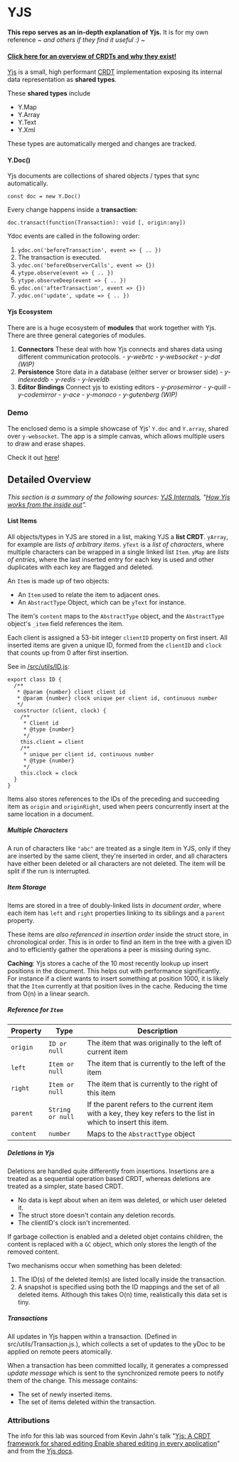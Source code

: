 # YJS

**This repo serves as an in-depth explanation of Yjs.** It is for my own reference ~ _and others if they find it useful :)_ ~

#### [Click here for an overview of CRDTs and why they exist!](https://github.com/jaqarrick/yjs-lab/blob/main/crdt.md)

[Yjs](https://github.com/yjs/yjs) is a small, high performant [CRDT](https://crdt.tech/implementations) implementation exposing its internal data representation as **shared types**.

These **shared types** include

- Y.Map
- Y.Array
- Y.Text
- Y.Xml

These types are automatically merged and changes are tracked.

#### Y.Doc()

Yjs documents are collections of shared objects / types that sync automatically.

```
const doc = new Y.Doc()
```
Every change happens inside a **transaction**:

`doc.transact(function(Transaction): void [, origin:any])`

Ydoc events are called in the following order: 

1. `ydoc.on('beforeTransaction', event => { .. })`
2. The transaction is executed.
3. `ydoc.on('beforeObserverCalls', event => {})`
4. `ytype.observe(event => { .. }) `
5. `ytype.observeDeep(event => { .. }) `
6. `ydoc.on('afterTransaction', event => {}) `
7. `ydoc.on('update', update => { .. }) `


#### Yjs Ecosystem

There are is a huge ecosystem of **modules** that work together with Yjs. There are three general categories of modules.

1. **Connectors**
   These deal with how Yjs connects and shares data using different communication protocols. - _y-webrtc_ - _y-websocket_ - _y-dat (WIP)_
2. **Persistence**
   Store data in a database (either server or browser side) - _y-indexeddb_ - _y-redis_ - _y-leveldb_
3. **Editor Bindings**
   Connect yjs to existing editors - _y-prosemirror_ - _y-quill_ - _y-codemirror_ - _y-ace_ - _y-monaco_ - _y-gutenberg (WIP)_

### Demo

The enclosed demo is a simple showcase of Yjs' `Y.doc` and `Y.array`, shared over `y-websocket`. The app is a simple canvas, which allows multiple users to draw and erase shapes.

Check it out [here](https://github.com/jaqarrick/yjs-lab/tree/main/demo)!

## Detailed Overview

_This section is a summary of the following sources: [YJS Internals](https://github.com/yjs/yjs/blob/main/INTERNALS.md), "[How Yjs works from the inside out](https://www.youtube.com/watch?v=0l5XgnQ6rB4)"._ 

#### List Items
All objects/types in YJS are stored in a list, making YJS a **list CRDT**. `yArray`, for example are _lists of arbitrary items_. `yText` is a _list of characters_, where multiple characters can be wrapped in a single linked list `Item`. `yMap` are _lists of entries_, where the last inserted entry for each key is used and other duplicates with each key are flagged and deleted. 

An `Item` is made up of two objects: 
- An `Item` used to relate the item to adjacent ones. 
- An `AbstractType` Object, which can be `yText` for instance. 

The item's `content` maps to the `AbstractType` object, and the `AbstractType` object's `_item` field references the item. 

Each client is assigned a 53-bit integer `clientID` property on first insert. 
All inserted items are given a unique ID, formed from the `clientID` and `clock` that counts up from 0 after first insertion. 

See in [/src/utils/ID.js](https://github.com/yjs/yjs/blob/main/src/utils/ID.js):
```
export class ID {
  /**
   * @param {number} client client id
   * @param {number} clock unique per client id, continuous number
   */
  constructor (client, clock) {
    /**
     * Client id
     * @type {number}
     */
    this.client = client
    /**
     * unique per client id, continuous number
     * @type {number}
     */
    this.clock = clock
  }
}
```

Items also stores references to the IDs of the preceding and succeeding item as `origin` and `originRight`, used when peers concurrently insert at the same location in a document. 

##### Multiple Characters 
A run of characters like `"abc"` are treated as a single item in YJS, only if they are inserted by the same client, they're inserted in order, and all characters have either been deleted or all characters are not deleted. The item will be split if the run is interrupted.  

##### Item Storage

Items are stored in a tree of doubly-linked lists in _document order_, where each item has `left` and `right` properties linking to its siblings and a `parent` property. 

These items are _also referenced in insertion order_ inside the struct store, in chronological order. This is in order to find an item in the tree with a given ID and to efficiently gather the operations a peer is missing during sync. 

**Caching**: Yjs stores a cache of the 10 most recently lookup up insert positions in the document. This helps out with performance significantly. For instance if a client wants to insert something at position 1000, it is likely that the `Item` currently at that position lives in the cache. Reducing the time from O(n) in a linear search. 

##### Reference for `Item`

 Property | Type | Description 
 --- | --- | ---
 `origin` | `ID or null` | The item that was originally to the left of current item
 `left` | `Item or null` | The item that is currently to the left of the item
 `right` | `Item or null` | The item that is currently to the right of this item 
 `parent` | `String or null` | If the parent refers to the current item with a key, they key refers to the list in which to insert this item. 
 `content` | `number` | Maps to the `AbstractType` object




##### Deletions in Yjs
Deletions are handled quite differently from insertions. Insertions are a treated as a sequential operation based CRDT, whereas deletions are treated as a simpler, state based CRDT. 
- No data is kept about when an item was deleted, or which user deleted it. 
- The struct store doesn't contain any deletion records. 
- The clientID's clock isn't incremented.

If garbage collection is enabled and a deleted objet contains children, the content is replaced with a `GC` object, which only stores the length of the removed content. 

Two mechanisms occur when something has been deleted: 
1. The ID(s) of the deleted item(s) are listed locally inside the transaction. 
2. A snapshot is specified using both the ID mappings and the set of all deleted items. Although this takes O(n) time, realistically this data set is tiny. 

##### Transactions
All updates in Yjs happen within a transaction. (Defined in src/utils/Transaction.js.), which collects a set of updates to the yDoc to be applied on remote peers atomically. 

When a transaction has been committed locally, it generates a compressed _update message_ which is sent to the synchronized remote peers to notify them of the change. This message contains: 
- The set of newly inserted items.
- The set of items deleted within the transaction.

### Attributions
The info for this lab was sourced from Kevin Jahn's talk "[Yjs: A CRDT framework for shared editing Enable shared editing in every application](https://www.youtube.com/watch?v=RqXMh4C_HkI)" and from the [Yjs docs](https://docs.yjs.dev/).
